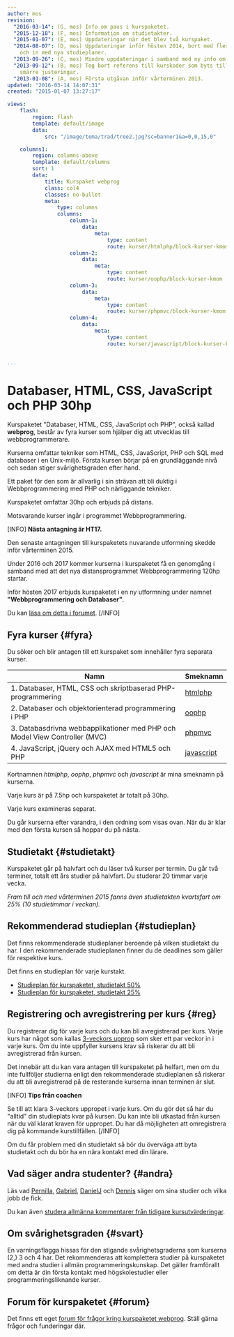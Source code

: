 ```yaml
---
author: mos
revision:
  "2016-03-14": (G, mos) Info om paus i kurspaketet.
  "2015-12-18": (F, mos) Information om studietakter.
  "2015-01-07": (E, mos) Uppdateringar när det blev två kurspaket.
  "2014-08-07": (D, mos) Uppdateringar inför hösten 2014, bort med flexibel studietakt
    och in med nya studieplaner.
  "2013-09-26": (C, mos) Mindre uppdateringar i samband med ny info om 3-veckors upprop.
  "2013-09-12": (B, mos) Tog bort referens till kurskoder som byts till och från,
    smärre justeringar.
  "2013-01-08": (A, mos) Första utgåvan inför vårterminen 2013.
updated: "2016-03-14 14:07:31"
created: "2015-01-07 13:27:17"

views:
    flash:
        region: flash
        template: default/image
        data:
            src: "/image/tema/trad/tree2.jpg?sc=banner1&a=0,0,15,0"

    columns1:
        region: columns-above
        template: default/columns
        sort: 1
        data:
            title: Kurspaket webprog
            class: col4
            classes: no-bullet
            meta:
                type: columns
                columns:
                    column-1:
                        data:
                            meta:
                                type: content
                                route: kurser/htmlphp/block-kurser-kmom
                    column-2:
                        data:
                            meta:
                                type: content
                                route: kurser/oophp/block-kurser-kmom
                    column-3:
                        data:
                            meta:
                                type: content
                                route: kurser/phpmvc/block-kurser-kmom
                    column-4:
                        data:
                            meta:
                                type: content
                                route: kurser/javascript/block-kurser-kmom


...
```

Databaser, HTML, CSS, JavaScript och PHP 30hp
==================================

Kurspaketet "Databaser, HTML, CSS, JavaScript och PHP", också kallad **webprog**, består av fyra kurser som hjälper dig att utvecklas till webbprogrammerare.

Kurserna omfattar tekniker som HTML, CSS, JavaScript, PHP och SQL med databaser i en Unix-miljö. Första kursen börjar på en grundläggande nivå och sedan stiger svårighetsgraden efter hand.

Ett paket för den som är allvarlig i sin strävan att bli duktig i Webbprogrammering med PHP och närliggande tekniker.

Kurspaketet omfattar 30hp och erbjuds på distans.

Motsvarande kurser ingår i programmet Webbprogrammering.

<!--more-->

[INFO]
**Nästa antagning är HT17.**

Den senaste antagningen till kurspaketets nuvarande utformning skedde inför vårterminen 2015.

Under 2016 och 2017 kommer kurserna i kurspaketet få en genomgång i samband med att det nya distansprogrammet Webbprogrammering 120hp startar.

Inför hösten 2017 erbjuds kurspaketet i en ny utformning under namnet **"Webbprogrammering och Databaser"**.

Du kan [läsa om detta i forumet](t/5097).
[/INFO]



Fyra kurser {#fyra}
-----------------------------------------------------------

Du söker och blir antagen till ett kurspaket som innehåller fyra separata kurser.

| Namn                                                     | Smeknamn                     | 
|----------------------------------------------------------|------------------------------|
| 1. Databaser, HTML, CSS och skriptbaserad PHP-programmering | [htmlphp](htmlphp)  |
| 2. Databaser och objektorienterad programmering i PHP       | [oophp](oophp)      |
| 3. Databasdrivna webbapplikationer med PHP och Model View Controller (MVC) | [phpmvc](phpmvc) |
| 4. JavaScript, jQuery och AJAX med HTML5 och PHP            | [javascript](javascript) |

Kortnamnen *htmlphp*, *oophp*, *phpmvc* och *javascript* är mina smeknamn på kurserna. 

Varje kurs är på 7.5hp och kurspaketet är totalt på 30hp. 

Varje kurs examineras separat.

Du går kurserna efter varandra, i den ordning som visas ovan. När du är klar med den första kursen så hoppar du på nästa.



Studietakt {#studietakt}
-----------------------------------------------------------

Kurspaketet går på halvfart och du läser två kurser per termin. Du går två terminer, totalt ett års studier på halvfart. Du studerar 20 timmar varje vecka.

*Fram till och med vårterminen 2015 fanns även studietakten kvartsfart om 25% (10 studietimmar i veckan).*



Rekommenderad studieplan {#studieplan}
-----------------------------------------------------------

Det finns rekommenderade studieplaner beroende på vilken studietakt du har. I den rekommenderade studieplanen finner du de deadlines som gäller för respektive kurs.

Det finns en studieplan för varje kurstakt. 

* [Studieplan för kurspaketet, studietakt 50%](webprog/studieplan/50)
* [Studieplan för kurspaketet, studietakt 25%](webprog/studieplan/25)



Registrering och avregistrering per kurs {#reg}
-----------------------------------------------------------

Du registrerar dig för varje kurs och du kan bli avregistrerad per kurs. Varje kurs har något som kallas [3-veckors upprop](kurser/3-veckors-upprop) som sker ett par veckor in i varje kurs. Om du inte uppfyller kursens krav så riskerar du att bli avregistrerad från kursen.

Det innebär att du kan vara antagen till kurspaketet på helfart, men om du inte fullföljer studierna enligt den rekommenderade studieplanen så riskerar du att bli avregistrerad på de resterande kurserna innan terminen är slut. 

[INFO]
**Tips från coachen**

Se till att klara 3-veckors uppropet i varje kurs. Om du gör det så har du "alltid" din studieplats kvar på kursen. Du kan inte bli utkastad från kursen när du väl klarat kraven för uppropet. Du har då möjligheten att omregistrera dig på kommande kurstillfällen.
[/INFO]

Om du får problem med din studietakt så bör du överväga att byta studietakt och du bör ha en nära kontakt med din lärare. 



Vad säger andra studenter? {#andra}
-----------------------------------------------------------

Läs vad [Pernilla](blogg/pernilla-gick-ut-kurspaket-med-ett-plus-i-kanten), [Gabriel](blogg/gabriel-fick-jobb-som-php-backend-programmerare), [DanielJ](blogg/danielj-visade-framfotterna-i-chatten-och-fick-jobb) och [Dennis](blogg/dennis-jobbar-med-sin-hobby-webbutveckling) säger om sina studier och vilka jobb de fick. 

Du kan även [studera allmänna kommentarer från tidigare kursutvärderingar](t/594).



Om svårighetsgraden {#svart}
-----------------------------------------------------------

En varningsflagga hissas för den stigande svårighetsgraderna som kurserna (2,) 3 och 4 har. Det rekommenderas att komplettera studier på kurspaketet med andra studier i allmän programmeringskunskap. Det gäller framförallt om detta är din första kontakt med högskolestudier eller programmeringsliknande kurser.



Forum för kurspaketet {#forum}
-----------------------------------------------------------

Det finns ett eget [forum för frågor kring kurspaketet webprog](forum/viewforum.php?f=26). Ställ gärna frågor och funderingar där.
